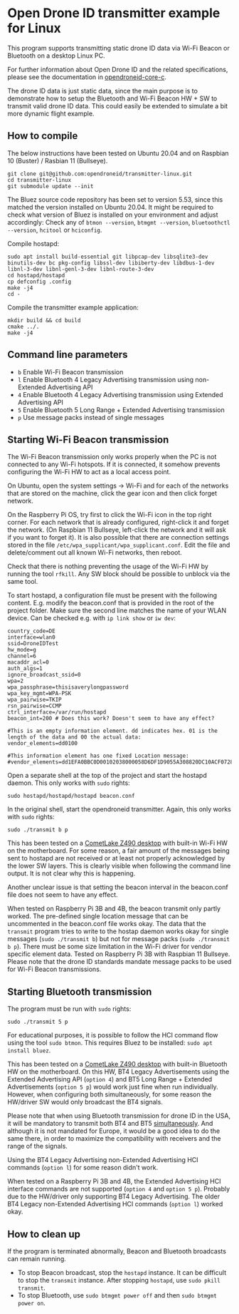 
# Open Drone ID transmitter example for Linux

This program supports transmitting static drone ID data via Wi-Fi Beacon or Bluetooth on a desktop Linux PC.

For further information about Open Drone ID and the related specifications, please see the documentation in [opendroneid-core-c](https://github.com/opendroneid/opendroneid-core-c).

The drone ID data is just static data, since the main purpose is to demonstrate how to setup the Bluetooth and Wi-Fi Beacon HW + SW to transmit valid drone ID data.
This could easily be extended to simulate a bit more dynamic flight example.


## How to compile

The below instructions have been tested on Ubuntu 20.04 and on Raspbian 10 (Buster) / Rasbian 11 (Bullseye).

```
git clone git@github.com:opendroneid/transmitter-linux.git
cd transmitter-linux
git submodule update --init
```
The Bluez source code repository has been set to version 5.53, since this matched the version installed on Ubuntu 20.04.
It might be required to check what version of Bluez is installed on your environment and adjust accordingly:
Check any of `btmon --version`, `btmgmt --version`, `bluetoothctl --version`, `hcitool` or `hciconfig`.

Compile hostapd:

```
sudo apt install build-essential git libpcap-dev libsqlite3-dev binutils-dev bc pkg-config libssl-dev libiberty-dev libdbus-1-dev libnl-3-dev libnl-genl-3-dev libnl-route-3-dev
cd hostapd/hostapd
cp defconfig .config
make -j4
cd -
```

Compile the transmitter example application:
```
mkdir build && cd build
cmake ../.
make -j4
```

## Command line parameters

* `b` Enable Wi-Fi Beacon transmission
* `l` Enable Bluetooth 4 Legacy Advertising transmission using non-Extended Advertising API
* `4` Enable Bluetooth 4 Legacy Advertising transmission using Extended Advertising API
* `5` Enable Bluetooth 5 Long Range + Extended Advertising transmission
* `p` Use message packs instead of single messages


## Starting Wi-Fi Beacon transmission

The Wi-Fi Beacon transmission only works properly when the PC is not connected to any Wi-Fi hotspots.
If it is connected, it somehow prevents configuring the Wi-Fi HW to act as a local access point.

On Ubuntu, open the system settings -> Wi-Fi and for each of the networks that are stored on the machine, click the gear icon and then click forget network.

On the Raspberry Pi OS, try first to click the Wi-Fi icon in the top right corner.
For each network that is already configured, right-click it and forget the network.
(On Raspbian 11 Bullseye, left-click the network and it will ask if you want to forget it).
It is also possible that there are connection settings stored in the file `/etc/wpa_supplicant/wpa_supplicant.conf`.
Edit the file and delete/comment out all known Wi-Fi networks, then reboot.

Check that there is nothing preventing the usage of the Wi-Fi HW by running the tool `rfkill`.
Any SW block should be possible to unblock via the same tool.

To start hostapd, a configuration file must be present with the following content.
E.g. modify the beacon.conf that is provided in the root of the project folder.
Make sure the second line matches the name of your WLAN device.
Can be checked e.g. with `ip link show` or `iw dev`:

```
country_code=DE
interface=wlan0
ssid=DroneIDTest
hw_mode=g
channel=6
macaddr_acl=0
auth_algs=1
ignore_broadcast_ssid=0
wpa=2
wpa_passphrase=thisisaverylongpassword
wpa_key_mgmt=WPA-PSK
wpa_pairwise=TKIP
rsn_pairwise=CCMP
ctrl_interface=/var/run/hostapd
beacon_int=200 # Does this work? Doesn't seem to have any effect?

#This is an empty information element. dd indicates hex. 01 is the length of the data and 00 the actual data:
vendor_elements=dd0100

#This information element has one fixed Location message:
#vendor_elements=dd1EFA0BBC0D00102038000058D6DF1D9055A308820DC10ACF072803D20F0100
```

Open a separate shell at the top of the project and start the hostapd daemon.
This only works with `sudo` rights:
```
sudo hostapd/hostapd/hostapd beacon.conf
```

In the original shell, start the opendroneid transmitter.
Again, this only works with `sudo` rights:
```
sudo ./transmit b p
```

This has been tested on a [CometLake Z490 desktop](https://rog.asus.com/motherboards/rog-strix/rog-strix-z490-i-gaming-model) with built-in Wi-Fi HW on the motherboard.
For some reason, a fair amount of the messages being sent to hostapd are not received or at least not properly acknowledged by the lower SW layers.
This is clearly visible when following the command line output.
It is not clear why this is happening.

Another unclear issue is that setting the beacon interval in the beacon.conf file does not seem to have any effect.

When tested on Raspberry Pi 3B and 4B, the beacon transmit only partly worked.
The pre-defined single location message that can be uncommented in the beacon.conf file works okay.
The data that the `transmit` program tries to write to the hostap daemon works okay for single messages (`sudo ./transmit b`) but not for message packs (`sudo ./transmit b p`).
There must be some size limitation in the Wi-Fi driver for vendor specific element data.
Tested on Raspberry Pi 3B with Raspbian 11 Bullseye.
Please note that the drone ID standards mandate message packs to be used for Wi-Fi Beacon transmissions.



## Starting Bluetooth transmission

The program must be run with `sudo` rights:
```
sudo ./transmit 5 p
```

For educational purposes, it is possible to follow the HCI command flow using the tool `sudo btmon`.
This requires Bluez to be installed: `sudo apt install bluez`.

This has been tested on a [CometLake Z490 desktop](https://rog.asus.com/motherboards/rog-strix/rog-strix-z490-i-gaming-model) with built-in Bluetooth HW on the motherboard.
On this HW, BT4 Legacy Advertisements using the Extended Advertising API (`option 4`) and BT5 Long Range + Extended Advertisements (`option 5 p`) would work just fine when run individually.
However, when configuring both simultaneously, for some reason the HW/driver SW would only broadcast the BT4 signals.

Please note that when using Bluetooth transmission for drone ID in the USA, it will be mandatory to transmit both BT4 and BT5 [simultaneously](https://github.com/opendroneid/opendroneid-core-c#relevant-specifications).
And although it is not mandated for Europe, it would be a good idea to do the same there, in order to maximize the compatibility with receivers and the range of the signals.

Using the BT4 Legacy Advertising non-Extended Advertising HCI commands (`option l`) for some reason didn't work.

When tested on a Raspberry Pi 3B and 4B, the Extended Advertising HCI interface commands are not supported (`option 4` and `option 5 p`).
Probably due to the HW/driver only supporting BT4 Legacy Advertising.
The older BT4 Legacy non-Extended Advertising HCI commands (`option l`) worked okay.

## How to clean up

If the program is terminated abnormally, Beacon and Bluetooth broadcasts can remain running.
* To stop Beacon broadcast, stop the `hostapd` instance.
  It can be difficult to stop the `transmit` instance. After stopping `hostapd`, use `sudo pkill transmit`.
* To stop Bluetooth, use `sudo btmgmt power off` and then `sudo btmgmt power on`.

